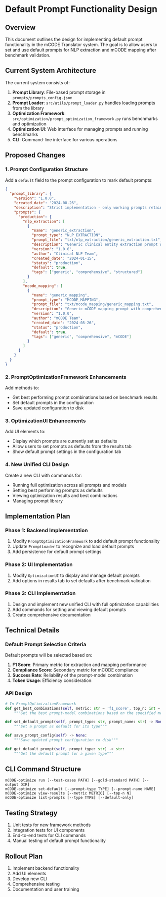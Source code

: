 # Default Prompt Functionality Design

## Overview
This document outlines the design for implementing default prompt functionality in the mCODE Translator system. The goal is to allow users to set and use default prompts for NLP extraction and mCODE mapping after benchmark validation.

## Current System Architecture
The current system consists of:
1. **Prompt Library**: File-based prompt storage in `prompts/prompts_config.json`
2. **Prompt Loader**: `src/utils/prompt_loader.py` handles loading prompts from the library
3. **Optimization Framework**: `src/optimization/prompt_optimization_framework.py` runs benchmarks and optimization
4. **Optimization UI**: Web interface for managing prompts and running benchmarks
5. **CLI**: Command-line interface for various operations

## Proposed Changes

### 1. Prompt Configuration Structure
Add a `default` field to the prompt configuration to mark default prompts:

```json
{
  "prompt_library": {
    "version": "1.0.0",
    "created_date": "2024-08-26",
    "description": "Strict implementation - only working prompts retained",
    "prompts": {
      "production": {
        "nlp_extraction": [
          {
            "name": "generic_extraction",
            "prompt_type": "NLP_EXTRACTION",
            "prompt_file": "txt/nlp_extraction/generic_extraction.txt",
            "description": "Generic clinical entity extraction prompt with comprehensive structure",
            "version": "1.0.0",
            "author": "Clinical NLP Team",
            "created_date": "2024-01-15",
            "status": "production",
            "default": true,
            "tags": ["generic", "comprehensive", "structured"]
          }
        ],
        "mcode_mapping": [
          {
            "name": "generic_mapping",
            "prompt_type": "MCODE_MAPPING",
            "prompt_file": "txt/mcode_mapping/generic_mapping.txt",
            "description": "Generic mCODE mapping prompt with comprehensive instructions",
            "version": "1.0.0",
            "author": "mCODE Team",
            "created_date": "2024-08-26",
            "status": "production",
            "default": true,
            "tags": ["generic", "comprehensive", "mCODE"]
          }
        ]
      }
    }
  }
}
```

### 2. PromptOptimizationFramework Enhancements
Add methods to:
- Get best performing prompt combinations based on benchmark results
- Set default prompts in the configuration
- Save updated configuration to disk

### 3. OptimizationUI Enhancements
Add UI elements to:
- Display which prompts are currently set as defaults
- Allow users to set prompts as defaults from the results tab
- Show default prompt settings in the configuration tab

### 4. New Unified CLI Design
Create a new CLI with commands for:
- Running full optimization across all prompts and models
- Setting best performing prompts as defaults
- Viewing optimization results and best combinations
- Managing prompt library

## Implementation Plan

### Phase 1: Backend Implementation
1. Modify `PromptOptimizationFramework` to add default prompt functionality
2. Update `PromptLoader` to recognize and load default prompts
3. Add persistence for default prompt settings

### Phase 2: UI Implementation
1. Modify `OptimizationUI` to display and manage default prompts
2. Add options in results tab to set defaults after benchmark validation

### Phase 3: CLI Implementation
1. Design and implement new unified CLI with full optimization capabilities
2. Add commands for setting and viewing default prompts
3. Create comprehensive documentation

## Technical Details

### Default Prompt Selection Criteria
Default prompts will be selected based on:
1. **F1 Score**: Primary metric for extraction and mapping performance
2. **Compliance Score**: Secondary metric for mCODE compliance
3. **Success Rate**: Reliability of the prompt-model combination
4. **Token Usage**: Efficiency consideration

### API Design
```python
# In PromptOptimizationFramework
def get_best_combinations(self, metric: str = 'f1_score', top_n: int = 5) -> pd.DataFrame:
    """Get the best prompt-model combinations based on the specified metric"""

def set_default_prompt(self, prompt_type: str, prompt_name: str) -> None:
    """Set a prompt as default for its type"""

def save_prompt_config(self) -> None:
    """Save updated prompt configuration to disk"""

def get_default_prompt(self, prompt_type: str) -> str:
    """Get the default prompt for a given type"""
```

## CLI Command Structure
```
mCODE-optimize run [--test-cases PATH] [--gold-standard PATH] [--output DIR]
mCODE-optimize set-default [--prompt-type TYPE] [--prompt-name NAME]
mCODE-optimize view-results [--metric METRIC] [--top-n N]
mCODE-optimize list-prompts [--type TYPE] [--default-only]
```

## Testing Strategy
1. Unit tests for new framework methods
2. Integration tests for UI components
3. End-to-end tests for CLI commands
4. Manual testing of default prompt functionality

## Rollout Plan
1. Implement backend functionality
2. Add UI elements
3. Develop new CLI
4. Comprehensive testing
5. Documentation and user training